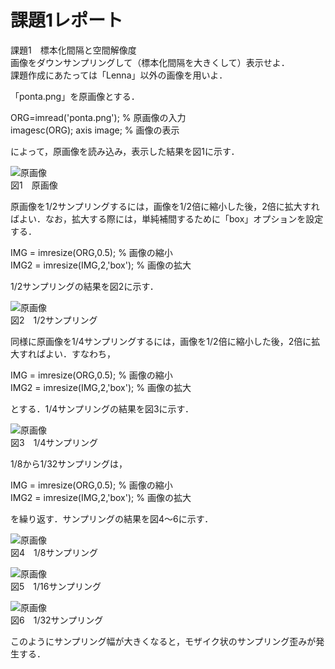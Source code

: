 # 課題1レポート

課題1　標本化間隔と空間解像度  
画像をダウンサンプリングして（標本化間隔を大きくして）表示せよ．  
課題作成にあたっては「Lenna」以外の画像を用いよ．  
  

「ponta.png」を原画像とする．

ORG=imread('ponta.png'); % 原画像の入力  
imagesc(ORG); axis image; % 画像の表示

によって，原画像を読み込み，表示した結果を図1に示す．

![原画像](https://github.com/be-bird/image_processing/blob/master/images/ponta.png?raw=true)  
図1　原画像

原画像を1/2サンプリングするには，画像を1/2倍に縮小した後，2倍に拡大すればよい．なお，拡大する際には，単純補間するために「box」オプションを設定する．

IMG = imresize(ORG,0.5); % 画像の縮小  
IMG2 = imresize(IMG,2,'box'); % 画像の拡大

1/2サンプリングの結果を図2に示す．

![原画像](https://github.com/be-bird/image_processing/blob/master/images/kadai1_1.png?raw=true)  
図2　1/2サンプリング

同様に原画像を1/4サンプリングするには，画像を1/2倍に縮小した後，2倍に拡大すればよい．すなわち，

IMG = imresize(ORG,0.5); % 画像の縮小  
IMG2 = imresize(IMG,2,'box'); % 画像の拡大

とする．1/4サンプリングの結果を図3に示す．

![原画像](https://github.com/be-bird/image_processing/blob/master/images/kadai1_2.png?raw=true)  
図3　1/4サンプリング

1/8から1/32サンプリングは，

IMG = imresize(ORG,0.5); % 画像の縮小  
IMG2 = imresize(IMG,2,'box'); % 画像の拡大

を繰り返す．サンプリングの結果を図4～6に示す．

![原画像](https://github.com/be-bird/image_processing/blob/master/images/kadai1_3.png?raw=true)  
図4　1/8サンプリング

![原画像](https://github.com/be-bird/image_processing/blob/master/images/kadai1_4.png?raw=true)  
図5　1/16サンプリング

![原画像](https://github.com/be-bird/image_processing/blob/master/images/kadai1_5.png?raw=true)  
図6　1/32サンプリング

このようにサンプリング幅が大きくなると，モザイク状のサンプリング歪みが発生する．
